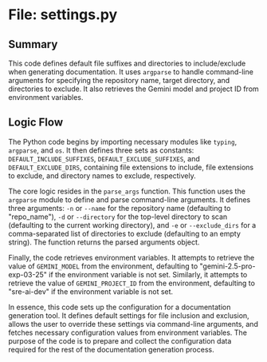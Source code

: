 # File: settings.py

## Summary

This code defines default file suffixes and directories to include/exclude when generating documentation. It uses `argparse` to handle command-line arguments for specifying the repository name, target directory, and directories to exclude. It also retrieves the Gemini model and project ID from environment variables.


## Logic Flow

The Python code begins by importing necessary modules like `typing`, `argparse`, and `os`. It then defines three sets as constants: `DEFAULT_INCLUDE_SUFFIXES`, `DEFAULT_EXCLUDE_SUFFIXES`, and `DEFAULT_EXCLUDE_DIRS`, containing file extensions to include, file extensions to exclude, and directory names to exclude, respectively.

The core logic resides in the `parse_args` function. This function uses the `argparse` module to define and parse command-line arguments. It defines three arguments: `-n` or `--name` for the repository name (defaulting to "repo_name"), `-d` or `--directory` for the top-level directory to scan (defaulting to the current working directory), and `-e` or `--exclude_dirs` for a comma-separated list of directories to exclude (defaulting to an empty string).  The function returns the parsed arguments object.

Finally, the code retrieves environment variables. It attempts to retrieve the value of `GEMINI_MODEL` from the environment, defaulting to "gemini-2.5-pro-exp-03-25" if the environment variable is not set.  Similarly, it attempts to retrieve the value of `GEMINI_PROJECT_ID` from the environment, defaulting to "sre-ai-dev" if the environment variable is not set.

In essence, this code sets up the configuration for a documentation generation tool. It defines default settings for file inclusion and exclusion, allows the user to override these settings via command-line arguments, and fetches necessary configuration values from environment variables. The purpose of the code is to prepare and collect the configuration data required for the rest of the documentation generation process.

